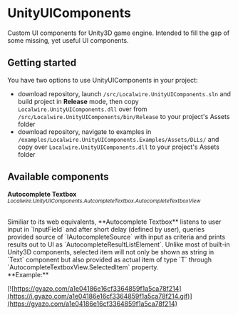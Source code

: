 # UnityUIComponents
Custom UI components for Unity3D game engine. Intended to fill the gap of some missing, yet useful UI components.

## Getting started

You have two options to use UnityUIComponents in your project:
* download repository, launch `/src/Localwire.UnityUIComponents.sln` and build project in **Release** mode, then copy `Localwire.UnityUIComponents.dll` over from `/src/Localwire.UnityUIComponents/bin/Release` to your project's Assets folder
* download repository, navigate to examples in `/examples/Localwire.UnityUIComponents.Examples/Assets/DLLs/` and copy over `Localwire.UnityUIComponents.dll` to your project's Assets folder

## Available components

**Autocomplete Textbox**<br/>
*<sub>Localwire.UnityUIComponents.AutcompleteTextbox.AutocompleteTextboxView<T></sub>*

<br/>
Similiar to its web equivalents, **Autocomplete Textbox** listens to user input in `InputField` and after short delay (defined by user), queries provided source of `IAutocompleteSource<T>` with input as criteria and prints results out to UI as `AutocompleteResultListElement`.
Unlike most of built-in Unity3D components, selected item will not only be shown as string in `Text` component but also provided as actual item of type `T` through `AutocompleteTextboxView.SelectedItem` property.

<br/>
**Example:**

[![https://gyazo.com/a1e04186e16cf3364859f1a5ca78f214](https://i.gyazo.com/a1e04186e16cf3364859f1a5ca78f214.gif)](https://gyazo.com/a1e04186e16cf3364859f1a5ca78f214)
